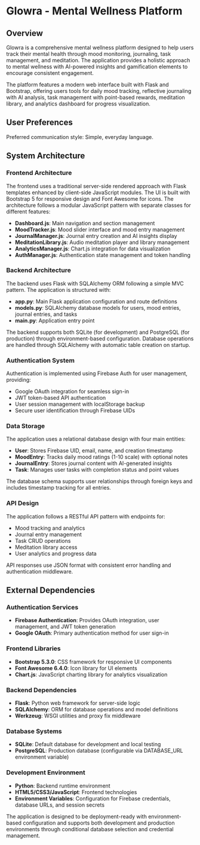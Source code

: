 # Glowra - Mental Wellness Platform

## Overview

Glowra is a comprehensive mental wellness platform designed to help users track their mental health through mood monitoring, journaling, task management, and meditation. The application provides a holistic approach to mental wellness with AI-powered insights and gamification elements to encourage consistent engagement.

The platform features a modern web interface built with Flask and Bootstrap, offering users tools for daily mood tracking, reflective journaling with AI analysis, task management with point-based rewards, meditation library, and analytics dashboard for progress visualization.

## User Preferences

Preferred communication style: Simple, everyday language.

## System Architecture

### Frontend Architecture
The frontend uses a traditional server-side rendered approach with Flask templates enhanced by client-side JavaScript modules. The UI is built with Bootstrap 5 for responsive design and Font Awesome for icons. The architecture follows a modular JavaScript pattern with separate classes for different features:

- **Dashboard.js**: Main navigation and section management
- **MoodTracker.js**: Mood slider interface and mood entry management
- **JournalManager.js**: Journal entry creation and AI insights display
- **MeditationLibrary.js**: Audio meditation player and library management
- **AnalyticsManager.js**: Chart.js integration for data visualization
- **AuthManager.js**: Authentication state management and token handling

### Backend Architecture
The backend uses Flask with SQLAlchemy ORM following a simple MVC pattern. The application is structured with:

- **app.py**: Main Flask application configuration and route definitions
- **models.py**: SQLAlchemy database models for users, mood entries, journal entries, and tasks
- **main.py**: Application entry point

The backend supports both SQLite (for development) and PostgreSQL (for production) through environment-based configuration. Database operations are handled through SQLAlchemy with automatic table creation on startup.

### Authentication System
Authentication is implemented using Firebase Auth for user management, providing:
- Google OAuth integration for seamless sign-in
- JWT token-based API authentication
- User session management with localStorage backup
- Secure user identification through Firebase UIDs

### Data Storage
The application uses a relational database design with four main entities:
- **User**: Stores Firebase UID, email, name, and creation timestamp
- **MoodEntry**: Tracks daily mood ratings (1-10 scale) with optional notes
- **JournalEntry**: Stores journal content with AI-generated insights
- **Task**: Manages user tasks with completion status and point values

The database schema supports user relationships through foreign keys and includes timestamp tracking for all entries.

### API Design
The application follows a RESTful API pattern with endpoints for:
- Mood tracking and analytics
- Journal entry management
- Task CRUD operations
- Meditation library access
- User analytics and progress data

API responses use JSON format with consistent error handling and authentication middleware.

## External Dependencies

### Authentication Services
- **Firebase Authentication**: Provides OAuth integration, user management, and JWT token generation
- **Google OAuth**: Primary authentication method for user sign-in

### Frontend Libraries
- **Bootstrap 5.3.0**: CSS framework for responsive UI components
- **Font Awesome 6.4.0**: Icon library for UI elements
- **Chart.js**: JavaScript charting library for analytics visualization

### Backend Dependencies
- **Flask**: Python web framework for server-side logic
- **SQLAlchemy**: ORM for database operations and model definitions
- **Werkzeug**: WSGI utilities and proxy fix middleware

### Database Systems
- **SQLite**: Default database for development and local testing
- **PostgreSQL**: Production database (configurable via DATABASE_URL environment variable)

### Development Environment
- **Python**: Backend runtime environment
- **HTML5/CSS3/JavaScript**: Frontend technologies
- **Environment Variables**: Configuration for Firebase credentials, database URLs, and session secrets

The application is designed to be deployment-ready with environment-based configuration and supports both development and production environments through conditional database selection and credential management.